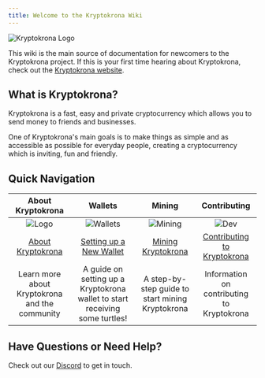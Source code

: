 ```yaml
---
title: Welcome to the Kryptokrona Wiki
---
```


![Kryptokrona Logo](assets/Kryptokrona_logo.png) 

This wiki is the main source of documentation for newcomers to the Kryptokrona project. If this is your first time hearing about Kryptokrona, check out the [Kryptokrona website](https://Kryptokrona.se/).

## What is Kryptokrona?

Kryptokrona is a fast, easy and private cryptocurrency which allows you to send money to friends and businesses.

One of Kryptokrona's main goals is to make things as simple and as accessible as possible for everyday people, creating a cryptocurrency which is inviting, fun and friendly.

## Quick Navigation

| **About Kryptokrona** | **Wallets** | **Mining** | **Contributing** |
|:----------------------:|:-------------:|:------------:|:------------------:|
| ![Logo](assets/table_logo.png) | ![Wallets](assets/table_wallet.png) | ![Mining](assets/table_mine.png) | ![Dev](assets/table_dev.png) |
| [About Kryptokrona](/about/About-Kryptokrona) | [Setting up a New Wallet](/guides/wallets/Making-a-Wallet) | [Mining Kryptokrona](/guides/mining/Mining) | [Contributing to Kryptokrona](/about/Contributing) |
| Learn more about Kryptokrona and the community | A guide on setting up a Kryptokrona wallet to start receiving some turtles! | A step-by-step guide to start mining Kryptokrona | Information on contributing to Kryptokrona |

## Have Questions or Need Help?

Check out our [Discord](http://chat.Kryptokrona.se) to get in touch.


